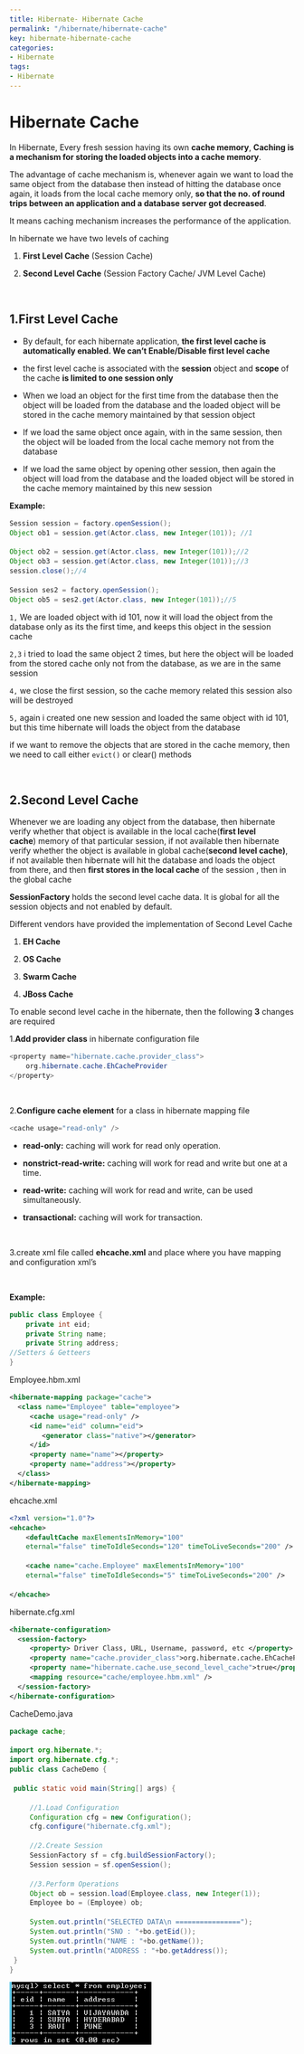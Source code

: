 ```yaml
---
title: Hibernate- Hibernate Cache
permalink: "/hibernate/hibernate-cache"
key: hibernate-hibernate-cache
categories:
- Hibernate
tags:
- Hibernate
---
```


Hibernate Cache
===================

In Hibernate, Every fresh session having its own **cache memory**, **Caching is a mechanism
for storing the loaded objects into a cache memory**.  

The advantage of cache
mechanism is, whenever again we want to load the same object from the database then instead of hitting the database once again, it loads from the local cache memory only, **so that the no. of round trips between an application and a database server got decreased**.  

It means caching mechanism increases the performance of the application.  



In hibernate we have two levels of caching

1.  **First Level Cache** (Session Cache)

2.  **Second Level Cache** (Session Factory Cache/ JVM Level Cache)


<br>


## 1.First Level Cache

-   By default, for each hibernate application, **the first level cache is
    automatically enabled. We can’t Enable/Disable first level cache**

-   the first level cache is associated with the **session** object and
    **scope** of the cache **is limited to one session only**

-   When we load an object for the first time from the database then the object
    will be loaded from the database and the loaded object will be stored in the
    cache memory maintained by that session object

-   If we load the same object once again, with in the same session, then the
    object will be loaded from the local cache memory not from the database

-   If we load the same object by opening other session, then again the object
    will load from the database and the loaded object will be stored in the
    cache memory maintained by this new session

**Example:**
```java
Session session = factory.openSession();
Object ob1 = session.get(Actor.class, new Integer(101)); //1
 
Object ob2 = session.get(Actor.class, new Integer(101));//2
Object ob3 = session.get(Actor.class, new Integer(101));//3
session.close();//4
 
Session ses2 = factory.openSession();
Object ob5 = ses2.get(Actor.class, new Integer(101));//5
```


`1,` We are loaded object with id 101, now it will load the object from the
database only as its the first time, and keeps this object in the session cache

`2,3` i tried to load the same object 2 times, but here the object will be loaded
from the stored cache only not from the database, as we are in the same session

`4,` we close the first session, so the cache memory related this session also
will be destroyed

`5,` again i created one new session and loaded the same object with id 101, but
this time hibernate will loads the object from the database

if we want to remove the objects that are stored in the cache memory, then we
need to call either `evict()` or clear() methods


<br>

## 2.Second Level Cache

Whenever we are loading any object from the database, then hibernate verify
whether that object is available in the local cache(**first level
cache**) memory of that particular session, if not available then hibernate
verify whether the object is available in global cache(**second level cache)**,
if not available then hibernate will hit the database and loads the object from
there, and then **first stores in the local cache** of the session , then in the
global cache

**SessionFactory** holds the second level cache data. It is global for all the
session objects and not enabled by default.

Different vendors have provided the implementation of Second Level Cache

1.  **EH Cache**

2.  **OS Cache**

3.  **Swarm Cache**

4.  **JBoss Cache**

To enable second level cache in the hibernate, then the following **3** changes
are required

1.**Add provider class** in hibernate configuration file
```java
<property name="hibernate.cache.provider_class">
    org.hibernate.cache.EhCacheProvider
</property>
```

<br>

2.**Configure cache element** for a class in hibernate mapping file
```java
<cache usage="read-only" />
```


-   **read-only:** caching will work for read only operation.

-   **nonstrict-read-write:** caching will work for read and write but one at a
    time.

-   **read-write:** caching will work for read and write, can be used
    simultaneously.

-   **transactional:** caching will work for transaction.

<br>

3.create xml file called **ehcache.xml** and place where you have mapping and
    configuration xml’s

<br>


**Example:**
```java
public class Employee {
	private int eid;
	private String name;
	private String address;
//Setters & Getteers
}
```


Employee.hbm.xml
```xml
<hibernate-mapping package="cache">
  <class name="Employee" table="employee">
     <cache usage="read-only" />
     <id name="eid" column="eid">
     	<generator class="native"></generator>
     </id>
     <property name="name"></property>
     <property name="address"></property>
  </class>
</hibernate-mapping>
```


ehcache.xml
```xml
<?xml version="1.0"?>
<ehcache>
	<defaultCache maxElementsInMemory="100" 
	eternal="false"	timeToIdleSeconds="120" timeToLiveSeconds="200" />
	
	<cache name="cache.Employee" maxElementsInMemory="100"
	eternal="false" timeToIdleSeconds="5" timeToLiveSeconds="200" />
	
</ehcache>  
```


hibernate.cfg.xml
```xml
<hibernate-configuration>
  <session-factory>
     <property> Driver Class, URL, Username, password, etc </property>
     <property name="cache.provider_class">org.hibernate.cache.EhCacheProvider</property>
     <property name="hibernate.cache.use_second_level_cache">true</property>
     <mapping resource="cache/employee.hbm.xml" /> 
  </session-factory>
</hibernate-configuration>
```


CacheDemo.java
```java
package cache;

import org.hibernate.*;
import org.hibernate.cfg.*;
public class CacheDemo {

 public static void main(String[] args) { 
 
     //1.Load Configuration 
     Configuration cfg = new Configuration();
     cfg.configure("hibernate.cfg.xml");
     
     //2.Create Session
     SessionFactory sf = cfg.buildSessionFactory();
     Session session = sf.openSession(); 
     
     //3.Perform Operations
     Object ob = session.load(Employee.class, new Integer(1));
     Employee bo = (Employee) ob;
     
     System.out.println("SELECTED DATA\n ================");
     System.out.println("SNO : "+bo.getEid());
     System.out.println("NAME : "+bo.getName());
     System.out.println("ADDRESS : "+bo.getAddress());
 } 
}
```


![E:\\Users\\satyacodes\\Pictures\\12.png](media/12a09bafc42f9c75584e4fd8265be2ab.png)
